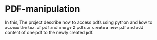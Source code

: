 # PDF-manipulation
In this, The project describe how to access pdfs using python and how to access the text of pdf and merge 2 pdfs or create a new pdf and add content of one pdf to the newly created pdf.

